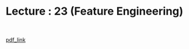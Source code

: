
<br>
<br>

# Lecture : 23 (Feature Engineering)

<br>

[pdf_link](https://drive.google.com/file/d/1cIfHY-XL7n4BWU6TqPBit999fZOgSUSW/view?usp=sharing)

<br>

<br>
<br>

